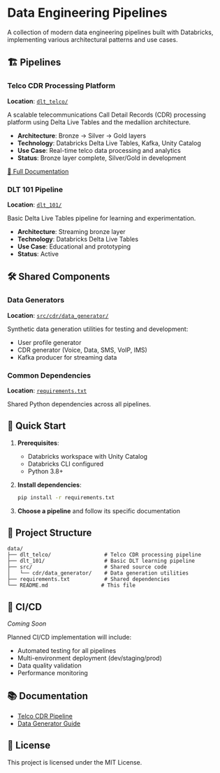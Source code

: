 # Data Engineering Pipelines

A collection of modern data engineering pipelines built with Databricks, implementing various architectural patterns and use cases.

## 🏗️ Pipelines

### Telco CDR Processing Platform
**Location**: [`dlt_telco/`](dlt_telco/)

A scalable telecommunications Call Detail Records (CDR) processing platform using Delta Live Tables and the medallion architecture.

- **Architecture**: Bronze → Silver → Gold layers
- **Technology**: Databricks Delta Live Tables, Kafka, Unity Catalog
- **Use Case**: Real-time telco data processing and analytics
- **Status**: Bronze layer complete, Silver/Gold in development

[📖 Full Documentation](dlt_telco/docs/README.md)

### DLT 101 Pipeline
**Location**: [`dlt_101/`](dlt_101/)

Basic Delta Live Tables pipeline for learning and experimentation.

- **Architecture**: Streaming bronze layer
- **Technology**: Databricks Delta Live Tables
- **Use Case**: Educational and prototyping
- **Status**: Active

## 🛠️ Shared Components

### Data Generators
**Location**: [`src/cdr/data_generator/`](src/cdr/data_generator/)

Synthetic data generation utilities for testing and development:
- User profile generator
- CDR generator (Voice, Data, SMS, VoIP, IMS)
- Kafka producer for streaming data

### Common Dependencies
**Location**: [`requirements.txt`](requirements.txt)

Shared Python dependencies across all pipelines.

## 🚀 Quick Start

1. **Prerequisites**:
   - Databricks workspace with Unity Catalog
   - Databricks CLI configured
   - Python 3.8+

2. **Install dependencies**:
   ```bash
   pip install -r requirements.txt
   ```

3. **Choose a pipeline** and follow its specific documentation

## 📁 Project Structure

```
data/
├── dlt_telco/                 # Telco CDR processing pipeline
├── dlt_101/                   # Basic DLT learning pipeline
├── src/                       # Shared source code
│   └── cdr/data_generator/    # Data generation utilities
├── requirements.txt           # Shared dependencies
└── README.md                 # This file
```

## 🔄 CI/CD

*Coming Soon*

Planned CI/CD implementation will include:
- Automated testing for all pipelines
- Multi-environment deployment (dev/staging/prod)
- Data quality validation
- Performance monitoring

## 📚 Documentation

- [Telco CDR Pipeline](dlt_telco/docs/README.md)
- [Data Generator Guide](src/cdr/data_generator/README.md)

## 📄 License

This project is licensed under the MIT License.

